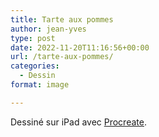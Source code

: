 ```yaml
---
title: Tarte aux pommes
author: jean-yves
type: post
date: 2022-11-20T11:16:56+00:00
url: /tarte-aux-pommes/
categories:
  - Dessin
format: image

---
```

Dessiné sur iPad avec [Procreate](https://procreate.com/).
